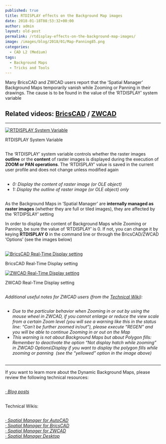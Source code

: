 ```yaml
---
published: true
title: RTDISPLAY effects on the Background Map images
date: 2018-01-18T08:53:32+00:00
author: admin
layout: old-post
permalink: /rtdisplay-effects-on-the-background-map-images/
image: /images/blog/2018/01/Map-Panning85.png
categories:
  - CAD L2 (Medium)
tags:
  - Background Maps
  - Tricks and Tools
---
```

<p>
  Many BricsCAD and ZWCAD users report that the &#8216;Spatial Manager&#8217; Background Maps temporarily vanish while Zooming or Panning in their drawings. The cause is to be found in the value of the &#8216;RTDISPLAY&#8217; system variable<!--more-->
</p>

<h2>
  Related videos: <span><a href="https://youtu.be/ra5zQfTBvbs?rel=0" target="_blank" rel="nofollow"><span>BricsCAD</span></a></span> / <span><a href="https://youtu.be/gq_EmJusz6Q?rel=0" target="_blank" rel="nofollow"><span>ZWCAD</span></a></span>
</h2>

* * *

<div>
  <a href="/images/blog/2018/01/RTDISPLAY-Variable-and-Spatial-Manager-Maps.png" target="_blank" rel="nofollow"><img src="/images/blog/2018/01/RTDISPLAY-Variable-and-Spatial-Manager-Maps.png" alt="RTDISPLAY System Variable" width="331" height="307" srcset="/images/blog/2018/01/RTDISPLAY-Variable-and-Spatial-Manager-Maps.png 331w, /images/blog/2018/01/RTDISPLAY-Variable-and-Spatial-Manager-Maps-300x278.png 300w" sizes="(max-width: 331px) 100vw, 331px" /></a>
  
  <p>
    RTDISPLAY System Variable
  </p>
</div>

<h2>
</h2>

<p>
  The &#8216;RTDISPLAY&#8217; system variable controls whether the raster images <strong>outline</strong> or the <strong>content</strong> of raster images is displayed during the execution of<b> ZOOM or PAN operations</b>. The &#8216;RTDISPLAY&#8217; value is saved in the current user profile and does not change unless modified again
</p>

<h2>
</h2>

<ul>
  <li>
    <em>0: Display the content of raster image (or OLE object)</em>
  </li>
  <li>
    <em>1: Display the outline of raster image (or OLE object) only</em>
  </li>
</ul>

<h2>
</h2>

<p>
  As the Background Maps in &#8216;Spatial Manager&#8217; are <strong>internally managed as raster images</strong> (whether they are full or tiled images), they are affected by the &#8216;RTDIPSLAY&#8217; setting
</p>

<p>
  In order to display the content of Background Maps while Zooming or Panning, be sure the value of &#8216;RTDISPLAY&#8217; is 0. If not, you can change it by keying <strong>RTDISPLAY 0</strong> in the command line or through the BricsCAD/ZWCAD &#8216;Options&#8217; (see the images below)
</p>

<h2>
</h2>

<div>
  <a href="/images/blog/2018/01/BricsCAD-Real-Time-Display-setting.png" target="_blank" rel="nofollow"><img src="/images/blog/2018/01/BricsCAD-Real-Time-Display-setting.png" alt="BricsCAD Real-Time Display setting" width="582" height="398" srcset="/images/blog/2018/01/BricsCAD-Real-Time-Display-setting.png 582w, /images/blog/2018/01/BricsCAD-Real-Time-Display-setting-300x205.png 300w" sizes="(max-width: 582px) 100vw, 582px" /></a>
  
  <p>
    BricsCAD Real-Time Display setting
  </p>
</div>

<div>
  <a href="/images/blog/2018/01/ZWCAD-Real-Time-Display-setting.png" target="_blank" rel="nofollow"><img src="/images/blog/2018/01/ZWCAD-Real-Time-Display-setting.png" alt="ZWCAD Real-Time Display setting" width="647" height="396" srcset="/images/blog/2018/01/ZWCAD-Real-Time-Display-setting.png 647w, /images/blog/2018/01/ZWCAD-Real-Time-Display-setting-300x184.png 300w, /images/blog/2018/01/ZWCAD-Real-Time-Display-setting-624x382.png 624w" sizes="(max-width: 647px) 100vw, 647px" /></a>
  
  <p>
    ZWCAD Real-Time Display setting
  </p>
</div>

## 

_Additional useful notes for ZWCAD users (from the <a href="http://wiki.spatialmanager.com/index.php/Spatial_Manager™_for_ZWCAD" target="_blank" rel="nofollow">Technical Wiki</a>):_

## 

  * _Due to the particular behavior when Zooming in or out by using the mouse wheel in ZWCAD, if you cannot enlarge or reduce the view scale from a certain Zoom level (you will see a warning like this in the status line: &#8220;Can´t be further zoomed in/out&#8221;), please execute &#8220;REGEN&#8221; and you will be able to continue Zooming in or out on the Map_
  * _This warning is not about Background Maps but about Polygon fills: Remember to deactivate the option &#8220;Not display hatch while zooming&#8221; in ZWCAD Options\Display if you want to display the polygon fills while zooming or panning  (see the &#8220;yellowed&#8221; option in the image above)_

## 

* * *

<p>
  If you want to learn more about the Dynamic Background Maps, please review the following technical resources:
</p>

<h2>
</h2>

<span><em><a href="/tag/background-maps/" target="_blank" rel="nofollow">· Blog posts</a></em></span>

## 

Technical Wikis:

## 

<p>
  <em><a href="http://wiki.spatialmanager.com/index.php/Spatial_Manager%E2%84%A2_for_AutoCAD_-_FAQs:_Background_Maps_(%22Standard%22_and_%22Professional%22_editions_only)" target="_blank" rel="nofollow">· Spatial Manager for AutoCAD</a></em><br /> <a href="http://wiki.spatialmanager.com/index.php/Spatial_Manager%E2%84%A2_for_BricsCAD_-_FAQs:_Background_Maps_(%22Standard%22_and_%22Professional%22_editions_only)" target="_blank" rel="nofollow"><em>· Spatial Manager for BricsCAD<br /> </em></a><em><a href="http://wiki.spatialmanager.com/index.php/Spatial_Manager%E2%84%A2_for_ZWCAD_-_FAQs:_Background_Maps_(%22Standard%22_and_%22Professional%22_editions_only)" target="_blank" rel="nofollow">· Spatial Manager for ZWCAD<br /> </a><a href="http://wiki.spatialmanager.com/index.php/Spatial_Manager_Desktop%E2%84%A2_-_FAQs:_Background_Maps" target="_blank" rel="nofollow">· Spatial Manager Desktop</a></em>
</p>